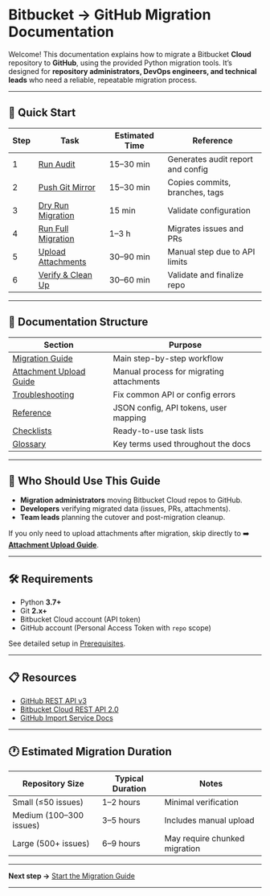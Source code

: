 # Bitbucket → GitHub Migration Documentation

Welcome! This documentation explains how to migrate a Bitbucket **Cloud** repository to **GitHub**, using the provided Python migration tools.
It’s designed for **repository administrators, DevOps engineers, and technical leads** who need a reliable, repeatable migration process.

---

## 🚀 Quick Start

| Step | Task                                                                 | Estimated Time | Reference                         |
| ---- | -------------------------------------------------------------------- | -------------- | --------------------------------- |
| 1    | [Run Audit](migration_guide.md#step-1-run-audit)                     | 15–30 min      | Generates audit report and config |
| 2    | [Push Git Mirror](migration_guide.md#step-3-migrate-git-history)     | 15–30 min      | Copies commits, branches, tags    |
| 3    | [Dry Run Migration](migration_guide.md#step-4-dry-run-migration)     | 15 min         | Validate configuration            |
| 4    | [Run Full Migration](migration_guide.md#step-5-run-full-migration) | 1–3 h          | Migrates issues and PRs           |
| 5    | [Upload Attachments](attachment_upload.md)                           | 30–90 min      | Manual step due to API limits     |
| 6    | [Verify & Clean Up](checklists/post_migration.md)                    | 30–60 min      | Validate and finalize repo        |

---

## 📂 Documentation Structure

| Section                                         | Purpose                                  |
| ----------------------------------------------- | ---------------------------------------- |
| [Migration Guide](migration_guide.md)           | Main step-by-step workflow               |
| [Attachment Upload Guide](attachment_upload.md) | Manual process for migrating attachments |
| [Troubleshooting](troubleshooting.md)           | Fix common API or config errors          |
| [Reference](reference/migration_config.md)      | JSON config, API tokens, user mapping    |
| [Checklists](checklists/pre_migration.md)       | Ready-to-use task lists                  |
| [Glossary](reference/glossary.md)               | Key terms used throughout the docs       |

---

## 🧭 Who Should Use This Guide

* **Migration administrators** moving Bitbucket Cloud repos to GitHub.
* **Developers** verifying migrated data (issues, PRs, attachments).
* **Team leads** planning the cutover and post-migration cleanup.

If you only need to upload attachments after migration, skip directly to
➡️ [**Attachment Upload Guide**](attachment_upload.md).

---

## 🛠️ Requirements

* Python **3.7+**
* Git **2.x+**
* Bitbucket Cloud account (API token)
* GitHub account (Personal Access Token with `repo` scope)

See detailed setup in [Prerequisites](migration_guide.md#prerequisites).

---

## 📋 Resources

* [GitHub REST API v3](https://docs.github.com/en/rest)
* [Bitbucket Cloud REST API 2.0](https://developer.atlassian.com/cloud/bitbucket/rest/)
* [GitHub Import Service Docs](https://docs.github.com/en/migrations)

---

## 🕐 Estimated Migration Duration

| Repository Size         | Typical Duration | Notes                         |
| ----------------------- | ---------------- | ----------------------------- |
| Small (≤50 issues)      | 1–2 hours        | Minimal verification          |
| Medium (100–300 issues) | 3–5 hours        | Includes manual upload        |
| Large (500+ issues)     | 6–9 hours        | May require chunked migration |

---

**Next step →** [Start the Migration Guide](migration_guide.md)

---
